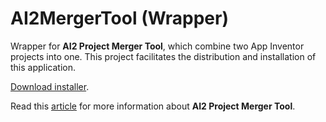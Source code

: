 # AI2MergerTool (Wrapper)

Wrapper for **AI2 Project Merger Tool**, which combine two App Inventor projects into one. This project facilitates the distribution and installation of this application.

[Download installer](https://github.com/fvarrui/AI2MergerTool/releases/download/v1.0.0/AI2MergerTool_1.0.0.exe).

Read this [article](https://appinventor.mit.edu/explore/resources/ai2-project-merger) for more information about **AI2 Project Merger Tool**.

